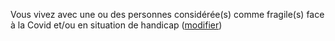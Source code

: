 Vous vivez avec une ou des personnes considérée(s) comme fragile(s) face à la Covid et/ou en situation de handicap (<a href="#foyer">modifier</a>)
